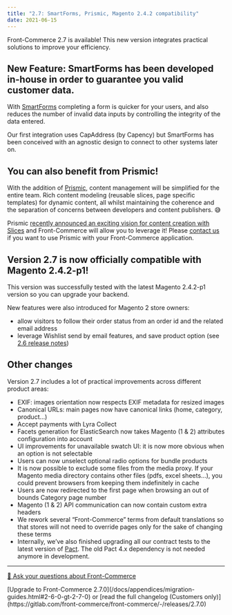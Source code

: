 ```yaml
---
title: "2.7: SmartForms, Prismic, Magento 2.4.2 compatibility"
date: 2021-06-15
---
```


Front-Commerce 2.7 is available! This new version integrates practical solutions to improve your efficiency.

<!-- more -->

## New Feature: SmartForms has been developed in-house in order to guarantee you valid customer data.

With [SmartForms](/docs/advanced/features/smart-forms.html) completing a form is quicker for your users, and also reduces the number of invalid data inputs by controlling the integrity of the data entered.

Our first integration uses CapAddress (by Capency) but SmartForms has been conceived with an agnostic design to connect to other systems later on.

## You can also benefit from Prismic!

With the addition of [Prismic](/docs/prismic/), content management will be simplified for the entire team. Rich content modeling (reusable slices, page specific templates) for dynamic content, all whilst maintaining the coherence and the separation of concerns between developers and content publishers. 😅

Prismic [recently announced an exciting vision for content creation with Slices](https://prismic.io/announcement/from-headless-cms-to-custom-website-builder) and Front-Commerce will allow you to leverage it! Please [contact us](mailto:contact@front-commerce.com) if you want to use Prismic with your Front-Commerce application.

## Version 2.7 is now officially compatible with Magento 2.4.2-p1!

This version was successfully tested with the latest Magento 2.4.2-p1 version so you can upgrade your backend.

New features were also introduced for Magento 2 store owners:

- allow visitors to follow their order status from an order id and the related email address
- leverage Wishlist send by email features, and save product option (see [2.6 release notes](https://developers.front-commerce.com/blog/2021/04/29/front-commerce-2.6/#Wishlist-improvements-send-by-email-and-save-product-options))

## Other changes

Version 2.7 includes a lot of practical improvements across different product areas:

- EXIF: images orientation now respects EXIF metadata for resized images
- Canonical URLs: main pages now have canonical links (home, category, product…)
- Accept payments with Lyra Collect
- Facets generation for ElasticSearch now takes Magento (1 & 2) attributes configuration into account
- UI improvements for unavailable swatch UI: it is now more obvious when an option is not selectable
- Users can now unselect optional radio options for bundle products
- It is now possible to exclude some files from the media proxy. If your Magento media directory contains other files (pdfs, excel sheets…), you could prevent browsers from keeping them indefinitely in cache
- Users are now redirected to the first page when browsing an out of bounds Category page number
- Magento (1 & 2) API communication can now contain custom extra headers
- We rework several “Front-Commerce” terms from default translations so that stores will not need to override pages only for the sake of changing these terms
- Internally, we’ve also finished upgrading all our contract tests to the latest version of [Pact](https://docs.pact.io/). The old Pact 4.x dependency is not needed anymore in development.

<hr />
<div class="center">
  <p>
    <a class="link primary button" href="https://www.front-commerce.com/en/contact-us/">💌 Ask your questions about Front-Commerce</a>
  </p>
  <p>
    [Upgrade to Front-Commerce 2.7.0](/docs/appendices/migration-guides.html#2-6-0-gt-2-7-0) or [read the full changelog (Customers only)](https://gitlab.com/front-commerce/front-commerce/-/releases/2.7.0)
  </p>
</div>
